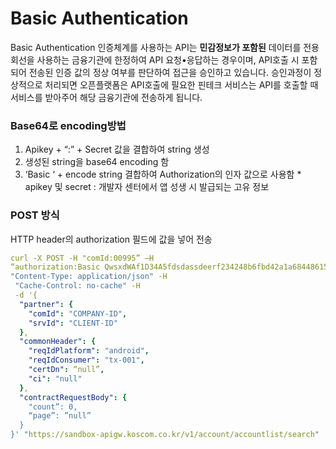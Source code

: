 # Basic Authentication

Basic Authentication 인증체계를 사용하는 API는 **민감정보가 포함된** 데이터를 전용회선을 사용하는 금융기관에 한정하여 API 요청•응답하는 경우이며, API호출 시 포함되어 전송된 인증 값의 정상 여부를 판단하여 접근을 승인하고 있습니다. 승인과정이 정상적으로 처리되면 오픈플랫폼은 API호출에 필요한 핀테크 서비스는 API를 호출할 때 서비스를 받아주어 해당 금융기관에 전송하게 됩니다. 

### Base64로 encoding방법

1.   Apikey + “:” + Secret 값을 결합하여 string 생성
2.   생성된 string을 base64 encoding 함
3.   ‘Basic ‘ + encode string 결합하여 Authorization의 인자 값으로 사용함    \* apikey 및 secret : 개발자 센터에서 앱 성생 시 발급되는 고유 정보

### 

### POST 방식

HTTP header의 authorization 필드에 값을 넣어 전송

```yaml
curl -X POST -H "comId:00995” –H 
“authorization:Basic QwsxdWAf1D34A5fdsdassdeerf234248b6fbd42a1a6844861524b2320” -H 
"Content-Type: application/json" -H
 "Cache-Control: no-cache" -H 
 -d '{
  "partner": {
    "comId": "COMPANY-ID",
    "srvId": "CLIENT-ID"
  },
  "commonHeader": {
    "reqIdPlatform": "android",
    "reqIdConsumer": "tx-001",
    "certDn": “null”,
    "ci": "null"
  },
  "contractRequestBody": {
    "count”: 0,
    “page”: ”null”
  }
}' "https://sandbox-apigw.koscom.co.kr/v1/account/accountlist/search"
```





